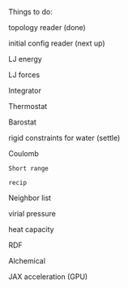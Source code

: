 Things to do:

  topology reader (done)
  
  initial config reader (next up)
  
  LJ energy
  
  LJ forces
  
  Integrator
  
  Thermostat
  
  Barostat
  
  rigid constraints for water (settle)
  
  Coulomb
  
    Short range
    
    recip
    
  Neighbor list
  
  virial pressure
  
  heat capacity
  
  RDF

  Alchemical

  JAX acceleration (GPU)
